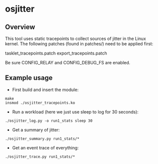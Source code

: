 osjitter
========

Overview
--------

This tool uses static tracepoints to collect sources of jitter in the
Linux kernel. The following patches (found in patches/) need to be applied
first:

tasklet_tracepoints.patch
export_tracepoints.patch

Be sure CONFIG_RELAY and CONFIG_DEBUG_FS are enabled.

Example usage
-------------

- First build and insert the module:

```
make
insmod ./osjitter_tracepoints.ko
```

- Run a workload (here we just use sleep to log for 30 seconds):

```
./osjitter_log.py -o run1_stats sleep 30
```

- Get a summary of jitter:

```
./osjitter_summary.py run1_stats/*
```

- Get an event trace of everything:

```
./osjitter_trace.py run1_stats/*
```
